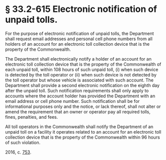 # § 33.2-615 Electronic notification of unpaid tolls.

<p>For the purpose of electronic notification of unpaid tolls, the Department shall request email addresses and personal cell phone numbers from all holders of an account for an electronic toll collection device that is the property of the Commonwealth.</p><p>The Department shall electronically notify a holder of an account for an electronic toll collection device that is the property of the Commonwealth of each unpaid toll, within 108 hours of such unpaid toll, (i) when such device is detected by the toll operator or (ii) when such device is not detected by the toll operator but whose vehicle is associated with such account. The Department shall provide a second electronic notification on the eighth day after the unpaid toll. Such notification requirements shall only apply to accounts where the account holder has provided the Department with an email address or cell phone number. Such notification shall be for informational purposes only and the notice, or lack thereof, shall not alter or amend the requirement that an owner or operator pay all required tolls, fines, penalties, and fees.</p><p>All toll operators in the Commonwealth shall notify the Department of an unpaid toll on a facility it operates related to an account for an electronic toll collection device that is the property of the Commonwealth within 96 hours of such violation.</p><p>2016, c. <a href='http://lis.virginia.gov/cgi-bin/legp604.exe?161+ful+CHAP0753'>753</a>.</p>